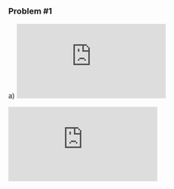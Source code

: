 ### Problem #1
a) ![Equation1](https://latex.codecogs.com/gif.latex?X_1&plus;Y_1&plus;Z_1%5Cgeq%20300)

![Equation2](https://latex.codecogs.com/gif.latex?Z_2%3DX_1&plus;Y_1-300)
